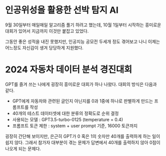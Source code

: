 # 인공위성을 활용한 선박 탐지 AI

9월 30일부터 매일매일 알고리즘 풀기 하려고 했는데,
10월 1일부터 시작하는 흥미로운 대회가 있어서 지금까지 이것만 붙잡고 있었다.

그동안 좋은 성적을 내진 못했지만, 인공지능 공모전 두세개 정도 겪어보고 나니 이제는 어느정도 자신감이 생겨
당당하게 지원했다.


# 2024 자동차 데이터 분석 경진대회 

GPT를 즐겨 쓰는 나에게 굉장히 흥미로운 대회가 하나 나왔다.
대회의 방식은 다음과 같다.
- GPT에게 자동차와 관련된 글인지 아닌지를 0과 1중에 하나로 판별하게 만드는 프롬프트를 작성
- 40개의 테스트 데이터셋에 대한 분류의 정확도로 순위 결정
- 사용되는 모델 : GPT3.5-turbo-0125 (temperature = 0.4)
- 프롬프트 토큰 제한 : system + user prompt 기준, 16000 토큰까지

굉장히 간단해 보이지만, 은근히 GPT가 0 혹은 1의 숫자만 40개를 출력하게 하는 일이 쉽지 않다.
그래서 참가자 대부분이 겪는 문제가 답변에서 40개를 출력하지 않아 0점이 나오게 되는 문제다.